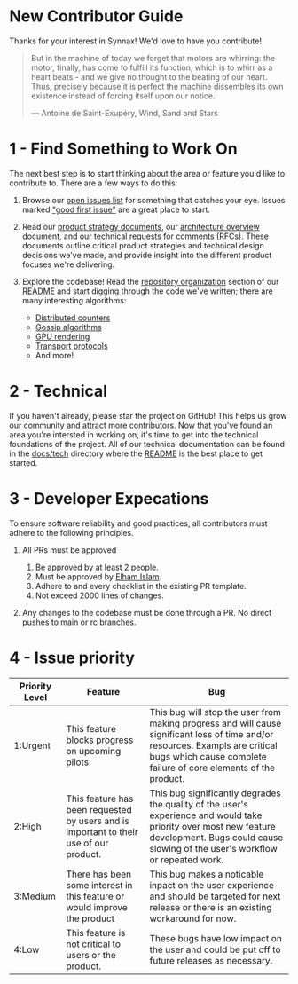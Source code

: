 # New Contributor Guide

Thanks for your interest in Synnax! We'd love to have you contribute!

> But in the machine of today we forget that motors are whirring: the motor, finally,
> has come to fulfill its function, which is to whirr as a heart beats - and we give no
> thought to the beating of our heart. Thus, precisely because it is perfect the machine
> dissembles its own existence instead of forcing itself upon our notice.
>
> ― Antoine de Saint-Exupéry, Wind, Sand and Stars

# 1 - Find Something to Work On

The next best step is to start thinking about the area or feature you'd like to
contribute to. There are a few ways to do this:

1. Browse our [open issues list](https://github.com/synnaxlabs/synnax/issues) for
   something that catches your eye. Issues
   marked ["good first issue"](https://github.com/synnaxlabs/synnax/issues?q=is%3Aopen+is%3Aissue+label%3A%22good+first+issue%22)
   are a great place to start.
2. Read our [product strategy documents](product/psd), our [architecture overview](./tech/architecture.md) 
   document, and our technical [requests for comments (RFCs)](tech/rfc). These documents 
   outline critical product strategies and technical design decisions we've made, and 
   provide insight into the different product focuses we're delivering.
3. Explore the codebase! Read
   the [repository organization](../README.md#repository-organization)
   section of our [README](../README.md) and start digging through the code we've
   written; there are many interesting algorithms:

    - [Distributed counters](../aspen/internal/cluster/pledge/pledge.go)
    - [Gossip algorithms](../aspen/internal/kv/gossip.go)
    - [GPU rendering](../pluto/src/core/vis)
    - [Transport protocols](../freighter)
    - And more!

# 2 - Technical

If you haven't already, please star the project on GitHub! This helps us grow our
community and attract more contributors. Now that you've found an area you're intersted
in working on, it's time to get into the technical foundations of the project. All of
our technical documentation can be found in the [docs/tech](../docs/tech) directory
where the [README](./tech/README.md) is the best place to get started.


# 3 - Developer Expecations

To ensure software reliability and good practices, all contributors must adhere to the following principles.

1. All PRs must be approved 
   1. Be approved by at least 2 people.
   2. Must be approved by [Elham Islam](https://github.com/Lham42).
   3. Adhere to and every checklist in the existing PR template.
   4. Not exceed 2000 lines of changes.

2. Any changes to the codebase must be done through a PR. No direct pushes to main or rc branches.
 

# 4 - Issue priority

| Priority Level| Feature | Bug |
|----------|----------|----------|
| 1:Urgent | This feature blocks progress on upcoming pilots. | This bug will stop the user from making progress and will cause significant loss of time and/or resources. Exampls are critical bugs which cause complete failure of core elements of the product. |
| 2:High | This feature has been requested by users and is important to their use of our product. |  This bug significantly degrades the quality of the user's experience and would take priority over most new feature development. Bugs could cause slowing of the user's workflow or repeated work. |
| 3:Medium | There has been some interest in this feature or would improve the product | This bug makes a noticable inpact on the user experience and should be targeted for next release or there is an existing workaround for now.|
| 4:Low | This feature is not critical to users or the product.| These bugs have low impact on the user and could be put off to future releases as necessary.|